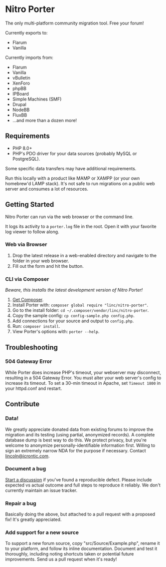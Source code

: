 Nitro Porter
============

The only multi-platform community migration tool. Free your forum!

Currently exports to: 
* Flarum
* Vanilla

Currently imports from:
* Flarum
* Vanilla
* vBulletin
* XenForo
* phpBB
* IPBoard
* Simple Machines (SMF)
* Drupal
* NodeBB
* FluxBB
* ...and more than a dozen more!

## Requirements

* PHP 8.0+
* PHP's PDO driver for your data sources (probably MySQL or PostgreSQL).

Some specific data transfers may have additional requirements.

Run this locally with a product like MAMP or XAMPP (or your own homebrew'd LAMP stack). It's not safe to run migrations on a public web server and consumes a lot of resources.

## Getting Started

Nitro Porter can run via the web browser or the command line. 

It logs its activity to a `porter.log` file in the root. Open it with your favorite log viewer to follow along.

### Web via Browser

1. Drop the latest release in a web-enabled directory and navigate to the folder in your web browser.
2. Fill out the form and hit the button.

### CLI via Composer

_Beware, this installs the latest development version of Nitro Porter!_

1. [Get Composer](https://getcomposer.org/doc/00-intro.md#installation-linux-unix-macos).
2. Install Porter with: `composer global require "linc/nitro-porter"`.
3. Go to the install folder: `cd ~/.composer/vendor/linc/nitro-porter`. 
4. Copy the sample config: `cp config-sample.php config.php`.
5. Add connections for your source and output to `config.php`.
6. Run: `composer install`.
7. View Porter's options with: `porter --help`.

## Troubleshooting

### 504 Gateway Error

While Porter does increase PHP's timeout, your webserver may disconnect, resulting in a 504 Gateway Error. 
You must alter your web server's config to increase its timeout. 
To set a 30-min timeout in Apache, set `Timeout 1800` in your httpd.conf and restart.

## Contribute

### Data!

We greatly appreciate donated data from existing forums to improve the migration and its testing (using partial, anonymized records). A complete database dump is best way to do this. We protect privacy, but you're welcome to anonymize personally-identifiable information first. Willing to sign an extremely narrow NDA for the purpose if necessary. Contact lincoln@icrontic.com.

### Document a bug

[Start a discussion](https://github.com/linc/nitro-porter/discussions/new) if you've found a reproducible defect. Please include expected vs actual outcome and full steps to reproduce it reliably. We don't currently maintain an issue tracker.

### Repair a bug

Basically doing the above, but attached to a pull request with a proposed fix! It's greatly appreciated.

### Add support for a new source

To support a new forum source, copy "src/Source/Example.php", rename it to your platform, and follow its inline documentation. Document and test it thoroughly, including noting shortcuts taken or potential future improvements. Send us a pull request when it's ready!
